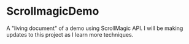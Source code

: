 # ScrollmagicDemo
A "living document" of a demo using ScrollMagic API. I will be making updates to this project as I learn more techniques.
